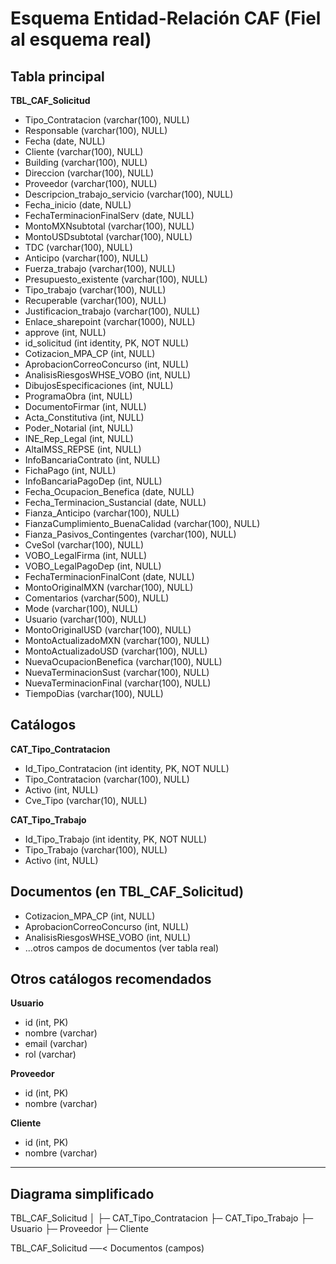 # Esquema Entidad-Relación CAF (Fiel al esquema real)

## Tabla principal

**TBL_CAF_Solicitud**
- Tipo_Contratacion (varchar(100), NULL)
- Responsable (varchar(100), NULL)
- Fecha (date, NULL)
- Cliente (varchar(100), NULL)
- Building (varchar(100), NULL)
- Direccion (varchar(100), NULL)
- Proveedor (varchar(100), NULL)
- Descripcion_trabajo_servicio (varchar(100), NULL)
- Fecha_inicio (date, NULL)
- FechaTerminacionFinalServ (date, NULL)
- MontoMXNsubtotal (varchar(100), NULL)
- MontoUSDsubtotal (varchar(100), NULL)
- TDC (varchar(100), NULL)
- Anticipo (varchar(100), NULL)
- Fuerza_trabajo (varchar(100), NULL)
- Presupuesto_existente (varchar(100), NULL)
- Tipo_trabajo (varchar(100), NULL)
- Recuperable (varchar(100), NULL)
- Justificacion_trabajo (varchar(100), NULL)
- Enlace_sharepoint (varchar(1000), NULL)
- approve (int, NULL)
- id_solicitud (int identity, PK, NOT NULL)
- Cotizacion_MPA_CP (int, NULL)
- AprobacionCorreoConcurso (int, NULL)
- AnalisisRiesgosWHSE_VOBO (int, NULL)
- DibujosEspecificaciones (int, NULL)
- ProgramaObra (int, NULL)
- DocumentoFirmar (int, NULL)
- Acta_Constitutiva (int, NULL)
- Poder_Notarial (int, NULL)
- INE_Rep_Legal (int, NULL)
- AltaIMSS_REPSE (int, NULL)
- InfoBancariaContrato (int, NULL)
- FichaPago (int, NULL)
- InfoBancariaPagoDep (int, NULL)
- Fecha_Ocupacion_Benefica (date, NULL)
- Fecha_Terminacion_Sustancial (date, NULL)
- Fianza_Anticipo (varchar(100), NULL)
- FianzaCumplimiento_BuenaCalidad (varchar(100), NULL)
- Fianza_Pasivos_Contingentes (varchar(100), NULL)
- CveSol (varchar(100), NULL)
- VOBO_LegalFirma (int, NULL)
- VOBO_LegalPagoDep (int, NULL)
- FechaTerminacionFinalCont (date, NULL)
- MontoOriginalMXN (varchar(100), NULL)
- Comentarios (varchar(500), NULL)
- Mode (varchar(100), NULL)
- Usuario (varchar(100), NULL)
- MontoOriginalUSD (varchar(100), NULL)
- MontoActualizadoMXN (varchar(100), NULL)
- MontoActualizadoUSD (varchar(100), NULL)
- NuevaOcupacionBenefica (varchar(100), NULL)
- NuevaTerminacionSust (varchar(100), NULL)
- NuevaTerminacionFinal (varchar(100), NULL)
- TiempoDias (varchar(100), NULL)

## Catálogos

**CAT_Tipo_Contratacion**
- Id_Tipo_Contratacion (int identity, PK, NOT NULL)
- Tipo_Contratacion (varchar(100), NULL)
- Activo (int, NULL)
- Cve_Tipo (varchar(10), NULL)

**CAT_Tipo_Trabajo**
- Id_Tipo_Trabajo (int identity, PK, NOT NULL)
- Tipo_Trabajo (varchar(100), NULL)
- Activo (int, NULL)

## Documentos (en TBL_CAF_Solicitud)
- Cotizacion_MPA_CP (int, NULL)
- AprobacionCorreoConcurso (int, NULL)
- AnalisisRiesgosWHSE_VOBO (int, NULL)
- ...otros campos de documentos (ver tabla real)

## Otros catálogos recomendados

**Usuario**
- id (int, PK)
- nombre (varchar)
- email (varchar)
- rol (varchar)

**Proveedor**
- id (int, PK)
- nombre (varchar)

**Cliente**
- id (int, PK)
- nombre (varchar)

---

## Diagrama simplificado

TBL_CAF_Solicitud
│
├─ CAT_Tipo_Contratacion
├─ CAT_Tipo_Trabajo
├─ Usuario
├─ Proveedor
├─ Cliente

TBL_CAF_Solicitud ──< Documentos (campos)
